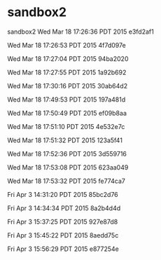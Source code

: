 # sandbox2
sandbox2
Wed Mar 18 17:26:36 PDT 2015
e3fd2af1

Wed Mar 18 17:26:53 PDT 2015
4f7d097e

Wed Mar 18 17:27:04 PDT 2015
94ba2020

Wed Mar 18 17:27:55 PDT 2015
1a92b692

Wed Mar 18 17:30:16 PDT 2015
30ab64d2

Wed Mar 18 17:49:53 PDT 2015
197a481d

Wed Mar 18 17:50:49 PDT 2015
ef09b8aa

Wed Mar 18 17:51:10 PDT 2015
4e532e7c

Wed Mar 18 17:51:32 PDT 2015
123a5f41

Wed Mar 18 17:52:36 PDT 2015
3d559716

Wed Mar 18 17:53:08 PDT 2015
623aa049

Wed Mar 18 17:53:32 PDT 2015
fe774ca7

Fri Apr  3 14:31:20 PDT 2015
85bc2d76

Fri Apr  3 14:34:34 PDT 2015
8a2b4d4d

Fri Apr  3 15:37:25 PDT 2015
927e87d8

Fri Apr  3 15:45:22 PDT 2015
8aedd75c

Fri Apr  3 15:56:29 PDT 2015
e877254e

